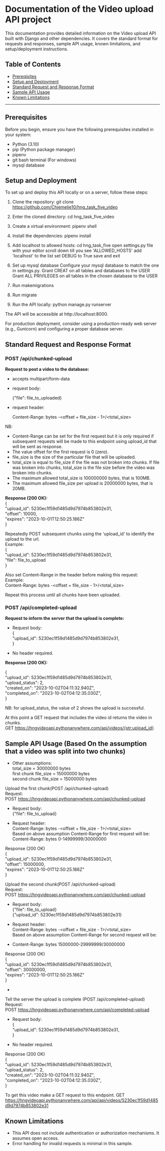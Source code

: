 # Documentation of the Video upload API project

This documentation provides detailed information on the Video upload API built with Django and other dependencies. It covers the standard format for requests and responses, sample API usage, known limitations, and setup/deployment instructions.

## Table of Contents
- [Prereqisites](#prerequisites)
- [Setup and Deployment](#setup-and-deployment)
- [Standard Request and Response Format](#standard-request-and-response-format)
- [Sample API Usage](#sample-api-usage)
- [Known Limitations](#known-limitations)

---

## Prerequisites
Before you begin, ensure you have the following prerequisites installed in your system:
- Python (3.10)
- pip (Python package manager)
- pipenv
- git bash terminal (For windows)
- mysql database

## Setup and Deployment
To set up and deploy this API locally or on a server, follow these steps:

1. Clone the repository:
git clone https://github.com/Chiemelie10/hng_task_five_video

2. Enter the cloned directory:
cd hng_task_five_video

3. Create a virtual environment:
pipenv shell

4. Install the dependencies:
pipenv install

5. Add localhost to allowed hosts:
cd hng_task_five
open settings.py file with your editor
scroll down till you see 'ALLOWED_HOSTS'
add 'localhost' to the list
set DEBUG to True
save and exit

6. Set up mysql database
Configure your mysql database to match the one in settings.py.
Grant CREAT on all tables and databases to the USER
Grant ALL PRIVILEGES on all tables in the chosen database to the USER 

7. Run makemigrations

8. Run migrate

9. Run the API locally:
python manage.py runserver

The API will be accessible at http://localhost:8000.

For production deployment, consider using a production-ready web server (e.g., Gunicorn) and configuring a proper database server.

## Standard Request and Response Format

### POST /api/chunked-upload
**Request to post a video to the database:**
- accepts multipart/form-data

- request body:

  {"file": file_to_uploaded}

- request header:
 
  Content-Range: bytes <offset>-<offset + file_size - 1>/<total_size>

NB: 
- Content-Range can be set for the first request but it is only required if subsequent requests will be made to this endpoint using upload_id that will be sent as response.
- The value offset for the first request is 0 (zero).
- file_size is the size of the particular file that will be uploaded.
- total_size is equal to file_size if the file was not broken into chunks. If file was broken into chunks, total_size is the file size before the video was broken into chunks.
- The maximum allowed total_size is 100000000 bytes, that is 100MB.
- The maximum allowed file_size per upload is 20000000 bytes, that is 20MB.

**Response (200 OK):**  
{  
    "upload_id": 5230ec1f59d1485d9d7974b853802e31,  
    "offset": 10000,  
    "expires": "2023-10-01T12:50:25.186Z"  
}  

Repeatedly POST subsequent chunks using the 'upload_id' to identify the upload to the url.  
Example:  
{  
    "upload_id": 5230ec1f59d1485d9d7974b853802e31,  
    "file": file_to_upload  
}  

Also set Content-Range in the header before making this request:  
Example:  
Content-Range: bytes <offset>-<offset + file_size - 1>/<total_size>  

Repeat this process until all chunks have been uploaded.

### POST /api/completed-upload
**Request to inform the server that the upload is complete:**

- Request body:  
{  
    "upload_id": 5230ec1f59d1485d9d7974b853802e31,  
}  

- No header required.

**Response (200 OK):**

{  
    "upload_id": 5230ec1f59d1485d9d7974b853802e31,  
    "upload_status": 2,  
    "created_on": "2023-10-02T04:11:32.940Z",  
    "completed_on": "2023-10-02T04:12:35.030Z",    
}

NB: for upload_status, the value of 2 shows the upload is successful.

At this point a GET request that includes the video id returns the video in chunks.  
GET https://hngvideoapi.pythonanywhere.com/api/videos/{str:upload_id}

## Sample API Usage (Based On the assumption that a video was split into two chunks)
- Other assumptions:  
total_size = 30000000 bytes  
first chunk file_size = 15000000 bytes  
second chunk file_size = 15000000 bytes  

Upload the first chunk(POST /api/chunked-upload)  
Request:  
POST https://hngvideoapi.pythonanywhere.com/api/chunked-upload  

- Request body:  
{"file": file_to_upload}

- Request header:  
Content-Range: bytes <offset>-<offset + file_size - 1>/<total_size>  
Based on above assumption Content-Range for first request will be:  
Content-Range: bytes 0-14999999/30000000  

Response (200 OK)  
{  
    "upload_id": 5230ec1f59d1485d9d7974b853802e31,  
    "offset": 15000000,  
    "expires": "2023-10-01T12:50:25.186Z"  
}

Upload the second chunk(POST /api/chunked-upload)  
Request:  
POST https://hngvideoapi.pythonanywhere.com/api/chunked-upload  

- Request body:  
{"file": file_to_upload}  
{"upload_id": 5230ec1f59d1485d9d7974b853802e31}  

- Request header:  
Content-Range: bytes <offset>-<offset + file_size - 1>/<total_size>  
Based on above assumption Content-Range for second request will be:  
- Content-Range: bytes 15000000-29999999/30000000  

Response (200 OK)  
{  
    "upload_id": 5230ec1f59d1485d9d7974b853802e31,  
    "offset": 30000000,  
    "expires": "2023-10-01T12:50:25.186Z"  
}  

- 

Tell the server the upload is complete (POST /api/completed-upload)  
Request:  
POST https://hngvideoapi.pythonanywhere.com/api/completed-upload  

- Request body:  
{  
    "upload_id": 5230ec1f59d1485d9d7974b853802e31,  
}

- No header required.

Response (200 OK)  
{  
    "upload_id": 5230ec1f59d1485d9d7974b853802e31,  
    "upload_status": 2,  
    "created_on": "2023-10-02T04:11:32.940Z",  
    "completed_on": "2023-10-02T04:12:35.030Z",  
}

To get this video make a GET request to this endpoint.
GET https://hngvideoapi.pythonanywhere.com/api/api/videos/5230ec1f59d1485d9d7974b853802e31

## Known Limitations
- This API does not include authentication or authorization mechanisms. It assumes open access.
- Error handling for invalid requests is minimal in this sample.
